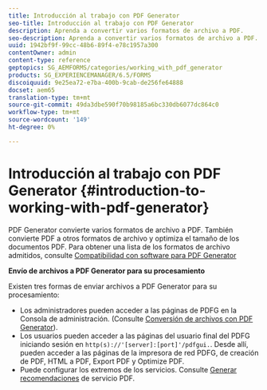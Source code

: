 ```yaml
---
title: Introducción al trabajo con PDF Generator
seo-title: Introducción al trabajo con PDF Generator
description: Aprenda a convertir varios formatos de archivo a PDF.
seo-description: Aprenda a convertir varios formatos de archivo a PDF.
uuid: 1942bf9f-99cc-48b6-89f4-e78c1957a300
contentOwner: admin
content-type: reference
geptopics: SG_AEMFORMS/categories/working_with_pdf_generator
products: SG_EXPERIENCEMANAGER/6.5/FORMS
discoiquuid: 9e25ea72-e7ba-400b-9cab-de256fe64888
docset: aem65
translation-type: tm+mt
source-git-commit: 49da3dbe590f70b98185a6bc330db6077dc864c0
workflow-type: tm+mt
source-wordcount: '149'
ht-degree: 0%

---
```



# Introducción al trabajo con PDF Generator {#introduction-to-working-with-pdf-generator}

PDF Generator convierte varios formatos de archivo a PDF. También convierte PDF a otros formatos de archivo y optimiza el tamaño de los documentos PDF. Para obtener una lista de los formatos de archivo admitidos, consulte [Compatibilidad con software para PDF Generator](/help/forms/using/aem-forms-jee-supported-platforms.md)

**Envío de archivos a PDF Generator para su procesamiento**

Existen tres formas de enviar archivos a PDF Generator para su procesamiento:

* Los administradores pueden acceder a las páginas de PDFG en la Consola de administración. (Consulte [Conversión de archivos con PDF Generator](/help/forms/using/admin-help/converting-files-using-pdf-generator.md)).
* Los usuarios pueden acceder a las páginas del usuario final del PDFG iniciando sesión en `http(s)://'[server]:[port]'/pdfgui.`. Desde allí, pueden acceder a las páginas de la impresora de red PDFG, de creación de PDF, HTML a PDF, Export PDF y Optimize PDF.
* Puede configurar los extremos de los servicios. Consulte <!--Fix broken link to Managing Endpoints --> [Generar recomendaciones](configuring-watched-folder-endpoints.md#generate-pdf-service-recommendations) de servicio PDF.

